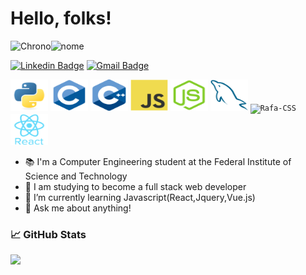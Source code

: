 # Hello, folks!


![Chrono](https://user-images.githubusercontent.com/100427890/169617336-9c3c972b-19ca-4ee1-8e5d-4067525e7585.gif)![nome](https://user-images.githubusercontent.com/100427890/200104116-ed81a33b-ba4e-4c70-a7c9-aa20b3a75c9a.gif)


[![Linkedin Badge](https://img.shields.io/badge/-aryelsouza-blue?style=flat-square&logo=Linkedin&logoColor=white&link=https://www.linkedin.com/in/aryel-souza/)](https://www.linkedin.com/in/aryel-souza/)
[![Gmail Badge](https://img.shields.io/badge/-aryel.aryano@gmail.com-c14438?style=flat-square&logo=Gmail&logoColor=white&link=mailto:aryel.aryano@gmail.com)](mailto:aryel.aryano@gmail.com)



<code><img alt="Python" height="50" width="60" src="https://raw.githubusercontent.com/devicons/devicon/master/icons/python/python-original.svg"></code>
<code><img alt="C" height="50" width="60" src="https://raw.githubusercontent.com/devicons/devicon/master/icons/c/c-original.svg"></code>
<code><img alt="C++" height="50" width="60" src="https://raw.githubusercontent.com/devicons/devicon/master/icons/cplusplus/cplusplus-original.svg"></code>
<code><img alt="JS" height="50" width="60" src="https://raw.githubusercontent.com/devicons/devicon/master/icons/javascript/javascript-original.svg"></code>
<code><img alt="NODE" height="50" width="60" src="https://raw.githubusercontent.com/devicons/devicon/1119b9f84c0290e0f0b38982099a2bd027a48bf1/icons/nodejs/nodejs-plain.svg"></code>
<code><img alt="SQL" height="50" width="60" src="https://raw.githubusercontent.com/devicons/devicon/master/icons/mysql/mysql-original.svg"></code>
<code><img alt="Rafa-CSS" height="50" width="60" src="https://cdn.jsdelivr.net/gh/devicons/devicon/icons/jupyter/jupyter-original-wordmark.svg" 
  /></code>
<code><img alt="React" height="50" width="60" src="https://github.com/devicons/devicon/blob/master/icons/react/react-original-wordmark.svg" 
  /></code>

- 📚 I'm a Computer Engineering student at the Federal Institute of Science and Technology
- 🔭 I am studying to become a full stack web developer
- 🌱 I’m currently learning Javascript(React,Jquery,Vue.js)
- 💬 Ask me about anything!


### &#x1f4c8; GitHub Stats
<img height="170em" src="https://github-readme-stats.vercel.app/api/top-langs/?username=AryelSouza&layout=compact&langs_count=7&theme=merko"/>


